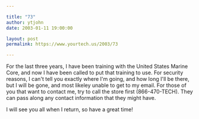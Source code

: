 ```yaml
---

title: "73"
author: ytjohn
date: 2003-01-11 19:00:00

layout: post
permalink: https://www.yourtech.us/2003/73

---
```

For the last three years, I have been training with the United States Marine Core, and now I have been called to put that training to use.  For security reasons, I can't tell you exactly where I'm going, and how long I'll be there, but I will be gone, and most likeley unable to get to my email.  For those of you that want to contact me, try to call the store first (866-470-TECH).  They can pass along any contact information that they might have.

I will see you all when I return, so have a great time!
